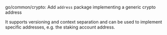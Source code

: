 go/common/crypto: Add `address` package implementing a generic crypto address

It supports versioning and context separation and can be used to implement
specific addresses, e.g. the staking account address.
